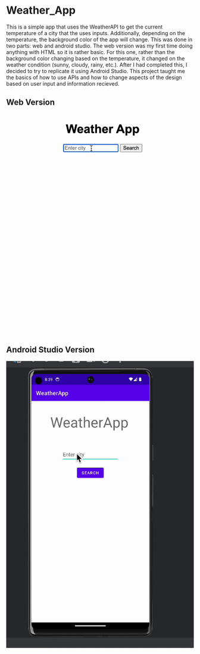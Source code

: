 # Weather_App

This is a simple app that uses the WeatherAPI to get the current temperature of a city that the uses inputs. Additionally, depending on the temperature, the background color of the app will change. This was done in two parts: web and android studio. The web version was my first time doing anything with HTML so it is rather basic. For this one, rather than the background color changing based on the temperature, it changed on the weather condition (sunny, cloudy, rainy, etc.).  After I had completed this, I decided to try to replicate it using Android Studio. This project taught me the basics of how to use APIs and how to change aspects of the design based on user input and information recieved. 

## Web Version
![](https://github.com/Leo-Gut28/Weather_App/blob/main/WebVersion.gif)


## Android Studio Version
![](https://github.com/Leo-Gut28/Weather_App/blob/main/AndroidStudio.gif)


